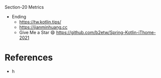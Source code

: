  Section-20 Metrics
* Ending
  * https://tw.kotlin.tips/
  * https://jianminhuang.cc
  * Give Me a Star 😄 https://github.com/b2etw/Spring-Kotlin-iThome-2021

# References
* h
